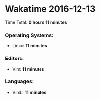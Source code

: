 # Wakatime 2016-12-13

Time Total: **0 hours 11 minutes**

### Operating Systems:
- Linux: **11 minutes** 

### Editors:
- Vim: **11 minutes** 

### Languages:
- VimL: **11 minutes** 

